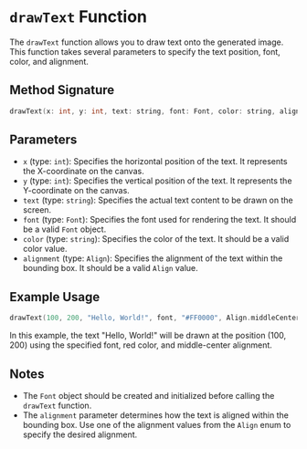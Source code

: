 # `drawText` Function

The `drawText` function allows you to draw text onto the generated image. This function takes several parameters to specify the text position, font, color, and alignment.

## Method Signature

```cpp
drawText(x: int, y: int, text: string, font: Font, color: string, alignment: Align)
```

## Parameters

- `x` (type: `int`): Specifies the horizontal position of the text. It represents the X-coordinate on the canvas.
- `y` (type: `int`): Specifies the vertical position of the text. It represents the Y-coordinate on the canvas.
- `text` (type: `string`): Specifies the actual text content to be drawn on the screen.
- `font` (type: `Font`): Specifies the font used for rendering the text. It should be a valid `Font` object.
- `color` (type: `string`): Specifies the color of the text. It should be a valid color value.
- `alignment` (type: `Align`): Specifies the alignment of the text within the bounding box. It should be a valid `Align` value.

## Example Usage

```cpp
drawText(100, 200, "Hello, World!", font, "#FF0000", Align.middleCenter);
```

In this example, the text "Hello, World!" will be drawn at the position (100, 200) using the specified font, red color, and middle-center alignment.

## Notes

- The `Font` object should be created and initialized before calling the `drawText` function.
- The `alignment` parameter determines how the text is aligned within the bounding box. Use one of the alignment values from the `Align` enum to specify the desired alignment.

